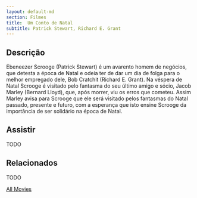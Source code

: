 ```yaml
---
layout: default-md
section: Filmes
title:  Um Conto de Natal
subtitle: Patrick Stewart, Richard E. Grant
---
```


## Descrição
Ebeneezer Scrooge (Patrick Stewart) é um avarento homem de negócios, que detesta a época de Natal e odeia ter de dar um dia de folga para o melhor empregado dele, Bob Cratchit (Richard E. Grant). Na véspera de Natal Scrooge é visitado pelo fantasma do seu último amigo e sócio, Jacob Marley (Bernard Lloyd), que, após morrer, viu os erros que cometeu. Assim Marley avisa para Scrooge que ele será visitado pelos fantasmas do Natal passado, presente e futuro, com a esperança que isto ensine Scrooge da importância de ser solidário na época de Natal.

## Assistir
TODO

## Relacionados
TODO


<a href="/movies" class="button">All Movies</a>